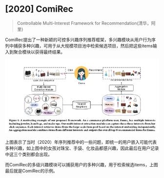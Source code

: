# [2020] ComiRec

> Controllable Multi-Interest Framework for Recommendation(清华，阿里)


ComiRec提出了一种新颖的可控多兴趣序列推荐框架，多兴趣模块从用户行为序列中捕获多种兴趣，可用于从大规模项目池中检索候选项目，然后把这些items输入到聚合模块以获得最终结果。


![alt text](image.png)

上图表示了当时（2020）年序列推荐中的一些问题，即统一的用户嵌入可能代表多种兴趣，如上图中的女孩对珠宝、手袋、化妆品都感兴趣，因此最后在用户记录中这三个类别都会出现。

而ComiRec的多级兴趣模块可以捕获用户的多种兴趣，用于检索候选items，上图最后就是ComiRec的示例。

